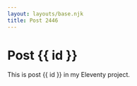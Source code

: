 ```yaml
---
layout: layouts/base.njk
title: Post 2446
---
```


# Post {{ id }}

This is post {{ id }} in my Eleventy project.
